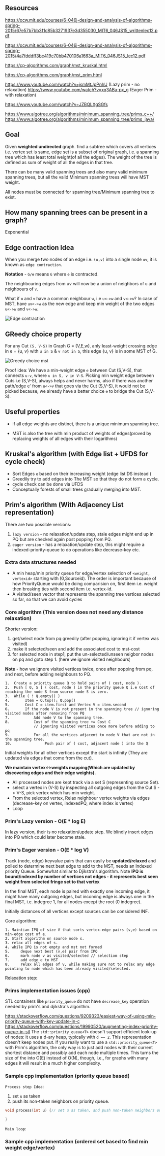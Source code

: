 
## Resources

https://ocw.mit.edu/courses/6-046j-design-and-analysis-of-algorithms-spring-2015/67e57b7bb3f1c85b3271937e3d355030_MIT6_046JS15_writtenlec12.pdf

https://ocw.mit.edu/courses/6-046j-design-and-analysis-of-algorithms-spring-2015/4a7fdddff3bc419c70bb470106a1663a_MIT6_046JS15_lec12.pdf

https://cp-algorithms.com/graph/mst_kruskal.html

https://cp-algorithms.com/graph/mst_prim.html

https://www.youtube.com/watch?v=jsmMtJpPnhU (Lazy prim - no relaxation)
https://www.youtube.com/watch?v=xq3ABa-px_g (Eager Prim - with relaxation)

https://www.youtube.com/watch?v=JZBQLXgSGfs

https://www.algotree.org/algorithms/minimum_spanning_tree/prims_c++/
https://www.algotree.org/algorithms/minimum_spanning_tree/prims_java/

## Goal

Given **weighted undirected** graph.
find a subtree which covers all vertices i.e. vertex set is same, edge set is a subset of original graph, i.e. a spanning tree which has least total weight(of all the edges). The weight of the tree is defined as sum of weight of all the edges in that tree.

There can be many valid spanning trees and also many valid minimum spanning trees, but all the valid Minimum spanning trees will have MST weight.

All nodes must be connected for spanning tree/Minimum spanning tree to exist.



## How many spanning trees can be present in a graph?

Exponential

## Edge contraction Idea

When you merge two nodes of an edge i.e. `(u,v)` into a single node `uv`, it is known as `edge contraction`.

**Notation** - `G/e` means `G` where `e` is contracted. 

The neighbouring edges from uv will now be a union of 
neighbors of `u` and neighbours of `v`.

What if `u` and `v` have a common neighbour `w`, i.e `u<->w` and `v<->w`?
In case of MST, have `uv<->w` as the new edge and keep min weight of the two edges `u<->w` and `v<->w`.

![Edge contraction](images/edgecontraction.PNG)


## GReedy choice property

For any Cut `(S, V-S)` in Graph G = (V,E,w),
anly least-weight crossing edge in e = {u, v} with `u in S` & `v not in S`, this edge {u, v} is in some MST of G.

![Greedy choice mst](images/greedychoicemst.PNG)

Proof idea:
We have a min-weight edge `e` between Cut (S,V-S), that connects `u-v`, where `u in S, v in V-S`.
Picking min weight edge between Cuts i.e (S,V-S), always helps and never harms, also if there was another 
path/edge e' from `u<->v` that goes via the Cut (S,V-S), it would not be picked because, we already have a better choice `e` to bridge the Cut (S,V-S).

## Useful properties

* If all edge weights are distinct, there is a unique minimum spanning tree.

* MST is also the tree with min product of weights of edges(proved by replacing weights of all edges with their logarithms)


## Kruskal's algorithm (with Edge list + UFDS for cycle check)

* Sort Edges `e` based on their increasing weight (edge list DS instead )
* Greedily try to add edges into The MST so that they do not form a cycle.
* cycle check can be done via UFDS
* Conceptually forests  of small trees gradually merging into MST.


## Prim's algorithm (With Adjacency List representation)

There are two possible versions:
1. `lazy version` - no relaxation/update step, stale edges might end up in PQ but are checked again post popping from PQ.
2. `eager version` - has a relaxation/update step, this might require a indexed-priority-queue to do operations like decrease-key etc.

### Extra data structures needed
* A min heap/min priority queue for edge/vertex selection of `<weight, vertexid>` starting with (0,Sourceid). The order is important because of how PriorityQueue would be doing comparision on, first item i.e. weight then breaking ties with second item i.e. vertex-id.
* A visited/seen vector that represents the spanning tree vertices selected so far, so that we can avoid cycles

### Core algorithm (This version does not need any distance relaxation)

Shorter version:
1. get/select node from pq greedily (after popping, ignoring it if vertex was visited)
2. make it selected/seen and add the associated cost to mst-cost
3. for selected node in step1, put the un-selected/unseen neigbor nodes on pq and goto step 1. (here we ignore visited neighbours)

**Note** - how we ignore visited vertices twice, once after popping from pq, and next, before adding neighbours to PQ.

```
1.  Create a priority queue Q to hold pairs of ( cost, node ).
2.  Push [ 0, S ] ( cost, node ) in the priority queue Q i.e Cost of reaching the node S from source node S is zero.
3.  While ( ! Q.empty() )
4.       Item = Q.top(); Q.pop()
5.       Cost C = item.first and Vertex V = item.second
6.       If the node V is not present in the spanning tree // ignoring visited nodes after removing from PQ
7.           Add node V to the spanning tree.
8.           Cost of the spanning tree += Cost C
             // ignoring visited vertices once more before adding to pq
9.           For all the vertices adjacent to node V that are not in the spanning tree.
10.               Push pair of ( cost, adjacent node ) into the Q
```

Initial weights for all other vertices except the start is infinity (They are updated via edges that come from the cut).

**We maintain vertex<->weights mapping(Which are updated by discovering edges and their edge weights).**

* All processed nodes are kept track via a set S (representing source Set).
* select a vertex in (V-S) by inspecting all outgoing edges from the Cut S -> V-S, pick vertex which has min weight.
* From the selected vertex, Relax neighbour vertex weights via edges (decrease-key on vertex, indexedPQ, where index is vertex)
* Loop

### Prim's Lazy version - O(E * log E)

In lazy version, their is no relaxation/update step.
We blindly insert edges into PQ which could later become stale.

### Prim's Eager version - O(E * log V)

Track (node, edge) keyvalue pairs that can easily be **updated/relaxed** and polled to determine next best edge to add to the MST, needs an Indexed priority Queue. Somewhat similar to Djikstra's algorithm. Note **IPQ is bound/indexed by number of vertices not edges - it represents best seen weight from selected fringe set to that vertex**

In the final MST, each node is paired with exactly one incoming edge, it might have many outgoing edges, but incoming edge is always one in the final MST, i.e. indegree 1, for all nodes except the root (0 indegree).

Initially distances of all vertices except sources can be considered INF.

Core algorithm:
```
1. Maintian IPQ of size V that sorts vertex-edge pairs (v,e) based on min-edge cost of e.
2. Start algorithm on source node s.
3. relax all edges of s.
4. while IPQ is not empty and mst not formed
5.     deque next best (v,e) pair from IPQ
6.     mark node v as visited/selected // selection step
7.     add edge e to MST
8.     relax all edges of v, while making sure not to relax any edge pointing to node which has been already visited/selected.
```

Relaxation step:


### Prims implementation issues (cpp)

STL containers like `priority_queue` do not have `decrease_key` operation needed by prim's and djikstra's algorithm.

https://stackoverflow.com/questions/9209323/easiest-way-of-using-min-priority-queue-with-key-update-in-c
https://stackoverflow.com/questions/19990520/augmenting-index-priority-queue-in-stl
The `std::priority_queue<T>` doesn't support efficient look-up of nodes: it uses a d-ary heap, typically with `d == 2`. This representation doesn't keep nodes put. If you really want to use a `std::priority_queue<T>` with Prim's algorithm, the only way is to just add nodes with their current shortest distance and possibly add each node multiple times. This turns the size of the into O(E) instead of O(N), though, i.e., for graphs with many edges it will result in a much higher complexity.


### Sample cpp implementation (priority queue based)

`Process step Idea`: 
1. set `u` as taken
2. push its non-taken neighbors on priority queue.
```cpp
void process(int u) {// set u as taken, and push non-taken neighbors on pq.

}
```

`Main loop`:



### Sample cpp implementation (ordered set based to find min weight edge/vertex)

